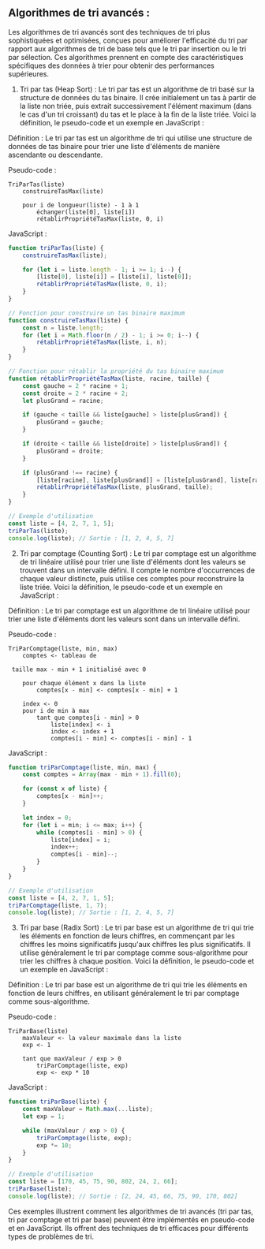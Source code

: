 ## **Algorithmes de tri avancés :**

Les algorithmes de tri avancés sont des techniques de tri plus sophistiquées et optimisées, conçues pour améliorer l'efficacité du tri par rapport aux algorithmes de tri de base tels que le tri par insertion ou le tri par sélection. Ces algorithmes prennent en compte des caractéristiques spécifiques des données à trier pour obtenir des performances supérieures.

1. Tri par tas (Heap Sort) :
Le tri par tas est un algorithme de tri basé sur la structure de données du tas binaire. Il crée initialement un tas à partir de la liste non triée, puis extrait successivement l'élément maximum (dans le cas d'un tri croissant) du tas et le place à la fin de la liste triée. Voici la définition, le pseudo-code et un exemple en JavaScript :

Définition : Le tri par tas est un algorithme de tri qui utilise une structure de données de tas binaire pour trier une liste d'éléments de manière ascendante ou descendante.

Pseudo-code :
```
TriParTas(liste)
    construireTasMax(liste)

    pour i de longueur(liste) - 1 à 1
        échanger(liste[0], liste[i])
        rétablirPropriétéTasMax(liste, 0, i)
```

JavaScript :
```javascript
function triParTas(liste) {
    construireTasMax(liste);

    for (let i = liste.length - 1; i >= 1; i--) {
        [liste[0], liste[i]] = [liste[i], liste[0]];
        rétablirPropriétéTasMax(liste, 0, i);
    }
}

// Fonction pour construire un tas binaire maximum
function construireTasMax(liste) {
    const n = liste.length;
    for (let i = Math.floor(n / 2) - 1; i >= 0; i--) {
        rétablirPropriétéTasMax(liste, i, n);
    }
}

// Fonction pour rétablir la propriété du tas binaire maximum
function rétablirPropriétéTasMax(liste, racine, taille) {
    const gauche = 2 * racine + 1;
    const droite = 2 * racine + 2;
    let plusGrand = racine;

    if (gauche < taille && liste[gauche] > liste[plusGrand]) {
        plusGrand = gauche;
    }

    if (droite < taille && liste[droite] > liste[plusGrand]) {
        plusGrand = droite;
    }

    if (plusGrand !== racine) {
        [liste[racine], liste[plusGrand]] = [liste[plusGrand], liste[racine]];
        rétablirPropriétéTasMax(liste, plusGrand, taille);
    }
}

// Exemple d'utilisation
const liste = [4, 2, 7, 1, 5];
triParTas(liste);
console.log(liste); // Sortie : [1, 2, 4, 5, 7]
```

2. Tri par comptage (Counting Sort) :
Le tri par comptage est un algorithme de tri linéaire utilisé pour trier une liste d'éléments dont les valeurs se trouvent dans un intervalle défini. Il compte le nombre d'occurrences de chaque valeur distincte, puis utilise ces comptes pour reconstruire la liste triée. Voici la définition, le pseudo-code et un exemple en JavaScript :

Définition : Le tri par comptage est un algorithme de tri linéaire utilisé pour trier une liste d'éléments dont les valeurs sont dans un intervalle défini.

Pseudo-code :
```
TriParComptage(liste, min, max)
    comptes <- tableau de

 taille max - min + 1 initialisé avec 0

    pour chaque élément x dans la liste
        comptes[x - min] <- comptes[x - min] + 1

    index <- 0
    pour i de min à max
        tant que comptes[i - min] > 0
            liste[index] <- i
            index <- index + 1
            comptes[i - min] <- comptes[i - min] - 1
```

JavaScript :
```javascript
function triParComptage(liste, min, max) {
    const comptes = Array(max - min + 1).fill(0);

    for (const x of liste) {
        comptes[x - min]++;
    }

    let index = 0;
    for (let i = min; i <= max; i++) {
        while (comptes[i - min] > 0) {
            liste[index] = i;
            index++;
            comptes[i - min]--;
        }
    }
}

// Exemple d'utilisation
const liste = [4, 2, 7, 1, 5];
triParComptage(liste, 1, 7);
console.log(liste); // Sortie : [1, 2, 4, 5, 7]
```

3. Tri par base (Radix Sort) :
Le tri par base est un algorithme de tri qui trie les éléments en fonction de leurs chiffres, en commençant par les chiffres les moins significatifs jusqu'aux chiffres les plus significatifs. Il utilise généralement le tri par comptage comme sous-algorithme pour trier les chiffres à chaque position. Voici la définition, le pseudo-code et un exemple en JavaScript :

Définition : Le tri par base est un algorithme de tri qui trie les éléments en fonction de leurs chiffres, en utilisant généralement le tri par comptage comme sous-algorithme.

Pseudo-code :
```
TriParBase(liste)
    maxValeur <- la valeur maximale dans la liste
    exp <- 1

    tant que maxValeur / exp > 0
        triParComptage(liste, exp)
        exp <- exp * 10
```

JavaScript :
```javascript
function triParBase(liste) {
    const maxValeur = Math.max(...liste);
    let exp = 1;

    while (maxValeur / exp > 0) {
        triParComptage(liste, exp);
        exp *= 10;
    }
}

// Exemple d'utilisation
const liste = [170, 45, 75, 90, 802, 24, 2, 66];
triParBase(liste);
console.log(liste); // Sortie : [2, 24, 45, 66, 75, 90, 170, 802]
```

Ces exemples illustrent comment les algorithmes de tri avancés (tri par tas, tri par comptage et tri par base) peuvent être implémentés en pseudo-code et en JavaScript. Ils offrent des techniques de tri efficaces pour différents types de problèmes de tri.